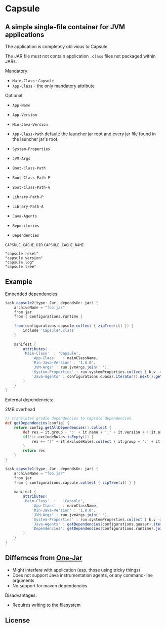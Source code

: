 # Capsule

## A simple single-file container for JVM applications


The application is completely oblivious to Capsule.

The JAR file must not contain application `.class` files not packaged within JARs.


Mandatory:

* `Main-Class` : `Capsule`
* `App-Class` - the only mandatory attribute

Optional:

* `App-Name`
* `App-Version`
* `Min-Java-Version`
* `App-Class-Path` default: the launcher jar root and every jar file found in the launcher jar's root.
* `System-Properties`
* `JVM-Args`
* `Boot-Class-Path`
* `Boot-Class-Path-P`
* `Boot-Class-Path-A`
* `Library-Path-P`
* `Library-Path-A`
* `Java-Agents`


* `Repositories`
* `Dependencies`


`CAPSULE_CACHE_DIR`
`CAPSULE_CACHE_NAME`

    "capsule.reset"
    "capsule.version"
    "capsule.log"
    "capsule.tree"
 


 ## Example

Embedded dependencies:

``` groovy
task capsule2(type: Jar, dependsOn: jar) {
    archiveName = "foo.jar"
    from jar
    from { configurations.runtime }
    
    from(configurations.capsule.collect { zipTree(it) }) {
        include 'Capsule*.class'
    }
    
    manifest { 
        attributes(
        'Main-Class'  : 'Capsule',
            'App-Class'   : mainClassName,
            'Min-Java-Version' : '1.8.0',
            'JVM-Args' : run.jvmArgs.join(' '),
            'System-Properties' : run.systemProperties.collect { k,v -> "$k=$v" }.join(' '),
            'Java-Agents' : configurations.quasar.iterator().next().getName()
        )
    }
}
```

External dependencies:

2MB overhead

``` groovy
// translates gradle dependencies to capsule dependencies
def getDependencies(config) {
    return config.getAllDependencies().collect { 
        def res = it.group + ':' + it.name + ':' + it.version + (!it.artifacts.isEmpty() ? ':' + it.artifacts.iterator().next().classifier : '')
        if(!it.excludeRules.isEmpty()) {
            res += "(" + it.excludeRules.collect { it.group + ':' + it.module }.join(',') + ")"
        }
        return res
    }
}

task capsule1(type: Jar, dependsOn: jar) {
    archiveName = "foo.jar"
    from jar
    from { configurations.capsule.collect { zipTree(it) } }
    
    manifest { 
        attributes(
        'Main-Class'  :   'Capsule',
            'App-Class'   : mainClassName,
            'Min-Java-Version' : '1.8.0',
            'JVM-Args' : run.jvmArgs.join(' '),
            'System-Properties' : run.systemProperties.collect { k,v -> "$k=$v" }.join(' '),
            'Java-Agents' : getDependencies(configurations.quasar).iterator().next(),
            'Dependencies': getDependencies(configurations.runtime).join(' ')
        )
    }
}
```

## Differnces from [One-Jar](http://one-jar.sourceforge.net/)

 * Might interfere with application (esp. those using tricky things)
 * Does not support Java instrumentation agents, or any command-line arguments
 * No support for maven dependencies

 Disadvantages:

 * Requires writing to the filesystem


 ## License